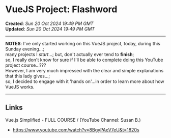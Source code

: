 # VueJS Project: Flashword

**Created**: *Sun 20 Oct 2024 19:49 PM GMT*  
**Updated**: *Sun 20 Oct 2024 19:49 PM GMT*  

-----

**NOTES**: I've only started working on this VueJS project, today, during this Sunday evening...;    
many projects I *start*...; but, don't actually ever tend to **finish**;  
so, I really don't know for sure if I'll be able to complete doing this YouTube project course...???    
However, I am very much impressed with the clear and simple explanations that this lady gives...;    
so, I decided to engage with it 'hands on'...in order to learn more about how VueJS works.   

-----

## Links

Vue.js Simplified - FULL COURSE / (YouTube Channel: Susan B.) 
- https://www.youtube.com/watch?v=8BgyPAeV7eU&t=1820s

